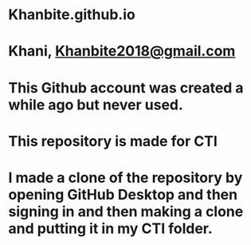 # Khanbite.github.io
# Khani, Khanbite2018@gmail.com
# This Github account was created a while ago but never used.
# This repository is made for CTI
# I made a clone of the repository by opening GitHub Desktop and then signing in and then making a clone and putting it in my CTI folder.